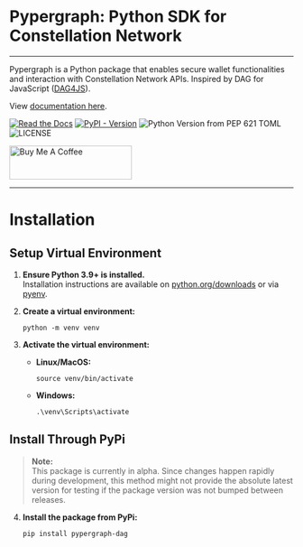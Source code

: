 # Pypergraph: Python SDK for Constellation Network
---

Pypergraph is a Python package that enables secure wallet functionalities and interaction with Constellation Network APIs. Inspired by DAG for JavaScript ([DAG4JS](https://github.com/StardustCollective/dag4.js)).

View [documentation here](https://pypergraph-dag.readthedocs.io).

[![Read the Docs](https://img.shields.io/readthedocs/pypergraph-dag)](https://pypergraph-dag.readthedocs.io)
[![PyPI - Version](https://img.shields.io/pypi/v/pypergraph-dag)](https://pypi.org/project/pypergraph-dag/)
![Python Version from PEP 621 TOML](https://img.shields.io/python/required-version-toml?tomlFilePath=https%3A%2F%2Fraw.githubusercontent.com%2Fbuzzgreyday%2Fpypergraph%2Frefs%2Fheads%2Fmaster%2Fpyproject.toml)
![LICENSE](https://img.shields.io/badge/license-MIT-blue.svg)

<a href="https://www.buymeacoffee.com/buzzgreyday" target="_blank"><img src="https://cdn.buymeacoffee.com/buttons/v2/default-yellow.png" alt="Buy Me A Coffee" style="height: 60px !important;width: 217px !important;" ></a>

---

# Installation

## Setup Virtual Environment

1. **Ensure Python 3.9+ is installed.**  
   Installation instructions are available on [python.org/downloads](https://www.python.org/downloads/) or via [pyenv](https://github.com/pyenv/pyenv).

2. **Create a virtual environment:**

       python -m venv venv

3. **Activate the virtual environment:**

   - **Linux/MacOS:**

         source venv/bin/activate

   - **Windows:**

         .\venv\Scripts\activate

## Install Through PyPi

> **Note:**  
> This package is currently in alpha. Since changes happen rapidly during development, this method might not provide the absolute latest version for testing if the package version was not bumped between releases.

4. **Install the package from PyPi:**

       pip install pypergraph-dag
